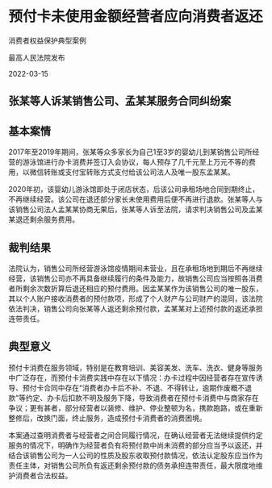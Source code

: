 # 预付卡未使用金额经营者应向消费者返还

消费者权益保护典型案例

最高人民法院发布

2022-03-15

<!-- INFO END -->

## 张某等人诉某销售公司、孟某某服务合同纠纷案

## 基本案情

2017年至2019年期间，张某等众多家长为自己1至3岁的婴幼儿到某销售公司所经营的游泳馆进行办卡消费并签订入会协议，每人预存了几千元至上万元不等的费用，以微信转账或支付宝转账方式支付给该公司法人及唯一股东孟某某。

2020年初，该婴幼儿游泳馆即处于闭店状态，后该公司承租场地合同到期终止，不再继续经营。该公司在退还部分家长未使用费用后便不再进行退款。张某等人与该销售公司法人孟某某协商无果后，张某等人诉至法院，请求判决销售公司及孟某某退还剩余服务费用。

## 裁判结果

法院认为，销售公司所经营游泳馆疫情期间未营业，且在承租场地到期后不再继续经营，该销售公司亦不再具备继续履行的条件及能力，故销售公司应当按照各消费者所剩余次数折算后退还相应的预付费用。因孟某某作为该销售公司的唯一股东，其以个人账户接收消费者的预付款项，形成了个人财产与公司财产的混同，该法院依法判决，销售公司向张某等人返还剩余预付款，孟某某对上述预付款的返还承担连带责任。

## 典型意义

预付卡消费在服务领域，特别是在教育培训、美容美发、洗车、洗衣、健身等服务中广泛存在，而预付卡消费实践中存在以下情况：办卡过程中因经营者存在宣传诱导、预付卡合同中存在“消费者办卡后不补、不退、不得转让，逾期作废概不退款”等约定、办卡后扣款不明及服务下降，导致消费者在预付卡消费中与商家存在争议；更有甚者，部分经营者以装修、维护、停业整顿为名，携款跑路，或在重新整修后，改换门面，终止服务，造成预付卡消费者的消费困境。

本案通过查明消费者与经营者之间合同履行情况，在确认经营者无法继续提供约定服务的情况下，明确作为经营者负有将预付款中尚未消费的部分应当予以返还，并结合该销售公司为一人公司的性质及股东收取预付款情况，依法认定股东应当作为责任主体，对销售公司所负有返还剩余预付款的债务承担连带责任，最大限度地维护消费者合法权益。